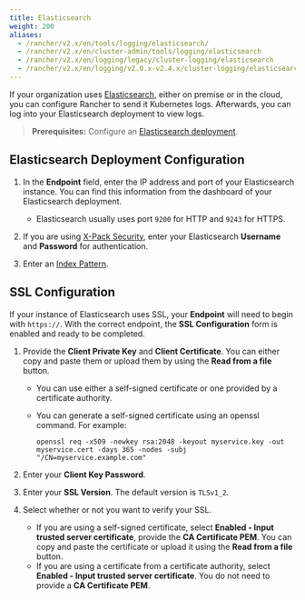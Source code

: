 ```yaml
---
title: Elasticsearch
weight: 200
aliases:
  - /rancher/v2.x/en/tools/logging/elasticsearch/
  - /rancher/v2.x/en/cluster-admin/tools/logging/elasticsearch
  - /rancher/v2.x/en/logging/legacy/cluster-logging/elasticsearch
  - /rancher/v2.x/en/logging/v2.0.x-v2.4.x/cluster-logging/elasticsearch
---
```


If your organization uses [Elasticsearch](https://www.elastic.co/), either on premise or in the cloud, you can configure Rancher to send it Kubernetes logs. Afterwards, you can log into your Elasticsearch deployment to view logs.

>**Prerequisites:** Configure an [Elasticsearch deployment](https://www.elastic.co/guide/en/cloud/saas-release/ec-create-deployment.html).

## Elasticsearch Deployment Configuration

1. In the **Endpoint** field, enter the IP address and port of your Elasticsearch instance. You can find this information from the dashboard of your Elasticsearch deployment.

    * Elasticsearch usually uses port `9200` for HTTP and `9243` for HTTPS.

1. If you are using [X-Pack Security](https://www.elastic.co/guide/en/x-pack/current/xpack-introduction.html), enter your Elasticsearch **Username** and **Password** for authentication.

1. Enter an [Index Pattern](https://www.elastic.co/guide/en/kibana/current/index-patterns.html).

## SSL Configuration

If your instance of Elasticsearch uses SSL, your **Endpoint** will need to begin with `https://`. With the correct endpoint, the **SSL Configuration** form is enabled and ready to be completed.

1. Provide the **Client Private Key** and **Client Certificate**. You can either copy and paste them or upload them by using the **Read from a file** button.

    - You can use either a self-signed certificate or one provided by a certificate authority.

    - You can generate a self-signed certificate using an openssl command. For example:

         ```
         openssl req -x509 -newkey rsa:2048 -keyout myservice.key -out myservice.cert -days 365 -nodes -subj "/CN=myservice.example.com"
         ```

1. Enter your **Client Key Password**.

1. Enter your **SSL Version**. The default version is `TLSv1_2`.

1. Select whether or not you want to verify your SSL.

    * If you are using a self-signed certificate, select **Enabled - Input trusted server certificate**, provide the **CA Certificate PEM**. You can copy and paste the certificate or upload it using the **Read from a file** button.  
    * If you are using a certificate from a certificate authority, select **Enabled - Input trusted server certificate**. You do not need to provide a **CA Certificate PEM**.
